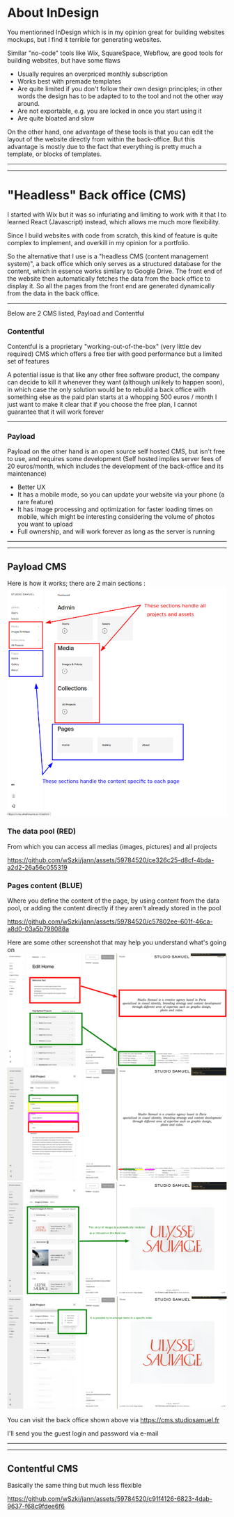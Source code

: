 


# About InDesign

You mentionned InDesign which is in my opinion great for building websites mockups, but I find it terrible for generating websites.

Similar "no-code" tools like Wix, SquareSpace, Webflow, are good tools for building websites, but have some flaws

- Usually requires an overpriced monthly subscription
- Works best with premade templates
- Are quite limited if you don't follow their own design principles; in other words the design has to be adapted to to the tool and not the other way around.
- Are not exportable, e.g. you are locked in once you start using it
- Are quite bloated and slow

On the other hand, one advantage of these tools is that you can edit the layout of the website directly from within the back-office.
But this advantage is mostly due to the fact that everything is pretty much a template, or blocks of templates.

---
---

# "Headless" Back office (CMS)

I started with Wix but it was so infuriating and limiting to work with it that I to learned React (Javascript) instead, which allows me much more flexibility.

Since I build websites with code from scratch, this kind of feature is quite complex to implement, and overkill in my opinion for a portfolio.

So the alternative that I use is a "headless CMS (content management system)", a back office which only serves as a structured database for the content, which in essence works similary to Google Drive.
The front end of the website then automatically fetches the data from the back office to display it.
So all the pages from the front end are generated dynamically from the data in the back office.

---

Below are 2 CMS listed, Payload and Contentful


### Contentful

Contentful is a proprietary "working-out-of-the-box" (very little dev required) CMS which offers a free tier with good performance but a limited set of features

A potential issue is that like any other free software product, the company can decide to kill it whenever they want (although unlikely to happen soon),
in which case the only solution would be to rebuild a back office with something else as the paid plan starts at a whopping 500 euros / month
I just want to make it clear that if you choose the free plan, I cannot guarantee that it will work forever

---

### Payload

Payload on the other hand is an open source self hosted CMS, but isn't free to use, and requires some development
(Self hosted implies server fees of 20 euros/month, which includes the development of the back-office and its maintenance)

- Better UX
- It has a mobile mode, so you can update your website via your phone (a rare feature)
- It has image processing and optimization for faster loading times on mobile, which might be interesting considering the volume of photos you want to upload
- Full ownership, and will work forever as long as the server is running

---
---

## Payload CMS

Here is how it works; there are 2 main sections :
![image](./one.png)

### The data pool (RED)
From which you can access all medias (images, pictures) and all projects


https://github.com/wSzki/jann/assets/59784520/ce326c25-d8cf-4bda-a2d2-26a56c055319


### Pages content (BLUE)
Where you define the content of the page, by using content from the data pool,
or adding the content directly if they aren't already stored in the pool





https://github.com/wSzki/jann/assets/59784520/c57802ee-601f-46ca-a8d0-03a5b798088a




Here are some other screenshot that may help you understand what's going on
![projects](./two.png)
![projects](./three.png)
![projects](./four.png)
![projects](./five.png)

You can visit the back office shown above via
https://cms.studiosamuel.fr

I'll send you the guest login and password via e-mail

---
---

## Contentful CMS

Basically the same thing but much less flexible





https://github.com/wSzki/jann/assets/59784520/c91f4126-6823-4dab-9637-f68c9fdee6f6


